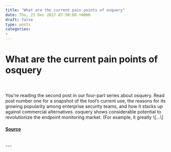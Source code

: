 ```yaml
---
title: "What are the current pain points of osquery"
date: Thu, 21 Dec 2017 07:50:08 +0000
draft: false
type: posts
categories: 
- 
---
```

# What are the current pain points of osquery

<br/>

<br/>
You’re reading the second post in our four-part series about osquery. Read post number one for a snapshot of the tool’s current use, the reasons for its growing popularity among enterprise security teams, and how it stacks up against commercial alternatives. osquery shows considerable potential to revolutionize the endpoint monitoring market. (For example, it greatly \[…\]

#### [Source](https://blog.trailofbits.com/2017/12/21/osquery-pain-points/)

<br/>
---
